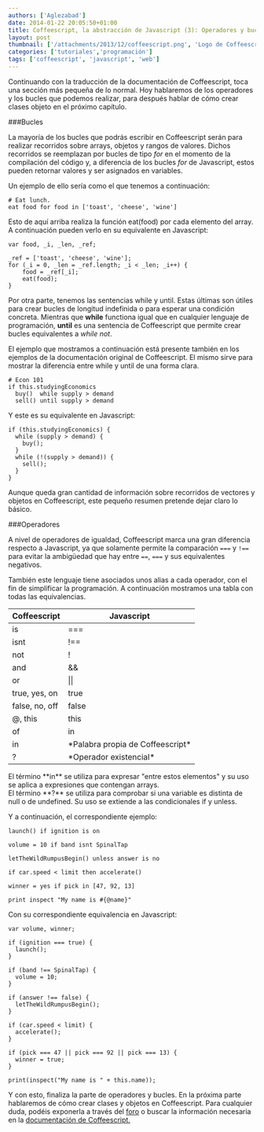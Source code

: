 ```yaml
---
authors: ['Aglezabad']
date: 2014-01-22 20:05:50+01:00
title: Coffeescript, la abstracción de Javascript (3): Operadores y bucles.
layout: post
thumbnail: ['/attachments/2013/12/coffeescript.png', 'Logo de Coffeescript.']
categories: ['tutoriales','programación']
tags: ['coffeescript', 'javascript', 'web']
---
```

Continuando con la traducción de la documentación de Coffeescript, toca una sección más pequeña de lo normal. Hoy hablaremos de los operadores y los bucles que podemos realizar, para después hablar de cómo crear clases objeto en el próximo capítulo.

###Bucles

La mayoría de los bucles que podrás escribir en Coffeescript serán para realizar recorridos sobre arrays, objetos y rangos de valores. Dichos recorridos se reemplazan por bucles de tipo *for* en el momento de la compilación del código y, a diferencia de los bucles *for* de Javascript, estos pueden retornar valores y ser asignados en variables.

Un ejemplo de ello sería como el que tenemos a continuación:

    # Eat lunch.
    eat food for food in ['toast', 'cheese', 'wine']

Esto de aquí arriba realiza la función eat(food) por cada elemento del array. A continuación pueden verlo en su equivalente en Javascript:

    var food, _i, _len, _ref;
    
    _ref = ['toast', 'cheese', 'wine'];
    for (_i = 0, _len = _ref.length; _i < _len; _i++) {
        food = _ref[_i];
        eat(food);
    }

Por otra parte, tenemos las sentencias while y until. Estas últimas son útiles para crear bucles de longitud indefinida o para esperar una condición concreta. Mientras que **while** functiona igual que en cualquier lenguaje de programación, **until** es una sentencia de Coffeescript que permite crear bucles equivalentes a *while not*.

El ejemplo que mostramos a continuación está presente también en los ejemplos de la documentación original de Coffeescript. El mismo sirve para mostrar la diferencia entre while y until de una forma clara.

    # Econ 101
    if this.studyingEconomics
      buy()  while supply > demand
      sell() until supply > demand

Y este es su equivalente en Javascript:

    if (this.studyingEconomics) {
      while (supply > demand) {
        buy();
      }
      while (!(supply > demand)) {
        sell();
      }
    }

Aunque queda gran cantidad de información sobre recorridos de vectores y objetos en Coffeescript, este pequeño resumen pretende dejar claro lo básico.

###Operadores

A nivel de operadores de igualdad, Coffeescript marca una gran diferencia respecto a Javascript, ya que solamente permite la comparación <code>===</code> y <code>!==</code> para evitar la ambigüedad que hay entre <code>==</code>, <code>===</code> y sus equivalentes negativos.

También este lenguaje tiene asociados unos alias a cada operador, con el fin de simplificar la programación. A continuación mostramos una tabla con todas las equivalencias.

<table class="table table-striped">
    <thead>
        <tr>
            <th>Coffeescript</th>
            <th>Javascript</th>
        </tr>
    </thead>
    <tbody>
        <tr>
            <td>is</td>
            <td>===</td>
        </tr>
        <tr>
            <td>isnt</td>
            <td>!==</td>
        </tr>
        <tr>
            <td>not</td>
            <td>!</td>
        </tr>
        <tr>
            <td>and</td>
            <td>&&</td>
        </tr>
        <tr>
            <td>or</td>
            <td>||</td>
        </tr>
        <tr>
            <td>true, yes, on</td>
            <td>true</td>
        </tr>
        <tr>
            <td>false, no, off</td>
            <td>false</td>
        </tr>
        <tr>
            <td>@, this</td>
            <td>this</td>
        </tr>
        <tr>
            <td>of</td>
            <td>in</td>
        </tr>
        <tr>
            <td>in</td>
            <td>*Palabra propia de Coffeescript* </td>
        </tr>
        <tr>
            <td>?</td>
            <td>*Operador existencial*</td>
    </tbody>
</table> 

<div class="alert alert-info">El término **in** se utiliza para expresar "entre estos elementos" y su uso se aplica a expresiones que contengan arrays.</div>

<div class="alert alert-info">El término **?** se utiliza para comprobar si una variable es distinta de null o de undefined. Su uso se extiende a las condicionales if y unless.</div>

Y a continuación, el correspondiente ejemplo:

    launch() if ignition is on

    volume = 10 if band isnt SpinalTap

    letTheWildRumpusBegin() unless answer is no

    if car.speed < limit then accelerate()

    winner = yes if pick in [47, 92, 13]

    print inspect "My name is #{@name}"

Con su correspondiente equivalencia en Javascript:

    var volume, winner;
    
    if (ignition === true) {
      launch();
    }
    
    if (band !== SpinalTap) {
      volume = 10;
    }
    
    if (answer !== false) {
      letTheWildRumpusBegin();
    }
    
    if (car.speed < limit) {
      accelerate();
    }
    
    if (pick === 47 || pick === 92 || pick === 13) {
      winner = true;
    }
    
    print(inspect("My name is " + this.name));

Y con esto, finaliza la parte de operadores y bucles. En la próxima parte hablaremos de cómo crear clases y objetos en Coffeescript. Para cualquier duda, podéis exponerla a través del [foro](http://forum.univunix.com) o buscar la información necesaria en la [documentación de Coffeescript.](http://coffeescript.org/)